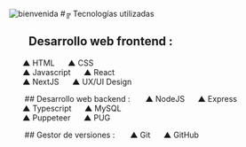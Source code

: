 ![bienvenida](https://github.com/user-attachments/assets/c9acfb39-982c-4054-932e-571686875889)
#╔ Tecnologías utilizadas
## &nbsp;&nbsp;&nbsp;&nbsp;&nbsp;&nbsp; Desarrollo web frontend :
&nbsp;&nbsp;&nbsp;&nbsp;&nbsp;&nbsp;▲ HTML&nbsp;&nbsp;&nbsp;&nbsp;&nbsp;&nbsp;▲ CSS <br>
&nbsp;&nbsp;&nbsp;&nbsp;&nbsp;&nbsp;▲ Javascript&nbsp;&nbsp;&nbsp;&nbsp;&nbsp;&nbsp;▲ React <br>
&nbsp;&nbsp;&nbsp;&nbsp;&nbsp;&nbsp;▲ NextJS&nbsp;&nbsp;&nbsp;&nbsp;&nbsp;&nbsp;▲ UX/UI Design  <br>

&nbsp;&nbsp;&nbsp;&nbsp;&nbsp;&nbsp; ## Desarrollo web backend :
&nbsp;&nbsp;&nbsp;&nbsp;&nbsp;&nbsp;▲ NodeJS&nbsp;&nbsp;&nbsp;&nbsp;&nbsp;&nbsp;▲ Express  <br>
&nbsp;&nbsp;&nbsp;&nbsp;&nbsp;&nbsp;▲ Typescript&nbsp;&nbsp;&nbsp;&nbsp;&nbsp;&nbsp;▲ MySQL  <br>
&nbsp;&nbsp;&nbsp;&nbsp;&nbsp;&nbsp;▲ Puppeteer&nbsp;&nbsp;&nbsp;&nbsp;&nbsp;&nbsp;▲ PUG  <br>

&nbsp;&nbsp;&nbsp;&nbsp;&nbsp;&nbsp; ## Gestor de versiones :
&nbsp;&nbsp;&nbsp;&nbsp;&nbsp;&nbsp;▲ Git&nbsp;&nbsp;&nbsp;&nbsp;&nbsp;&nbsp;▲ GitHub <br>

